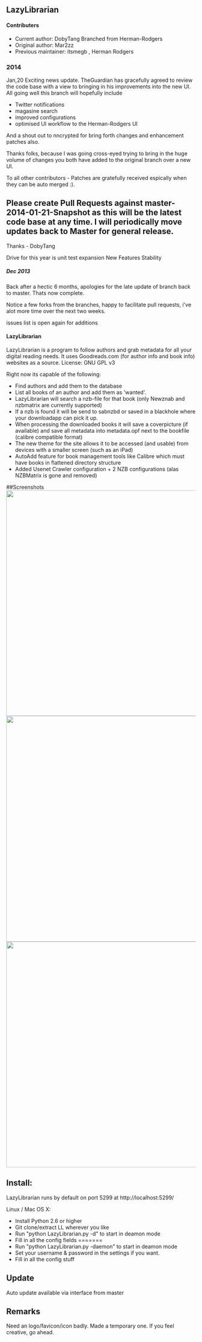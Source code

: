 ## LazyLibrarian
#### Contributers 
* Current author: DobyTang
  Branched from Herman-Rodgers
* Original author: Mar2zz  
* Previous maintainer: itsmegb , Herman Rodgers

### 2014 ###
Jan,20 Exciting news update. TheGuardian has gracefully agreed to review the code base with a view to bringing in his improvements into the new UI. All going well this branch will hopefully include
- Twitter notifications
- magasine search
- improved configurations
- optimised UI workflow to the Herman-Rodgers UI

And a shout out to nncrypted for bring forth changes and enhancement patches also.

Thanks folks, because I was going cross-eyed trying to bring in the huge volume of changes you both have added to the original branch over a new UI.


To all other contributors - Patches are gratefully received espically when they can be auto merged :).
## Please create Pull Requests against  master-2014-01-21-Snapshot as this will be the latest code base at any time. I will periodically move updates back to Master for general release.


Thanks - DobyTang


Drive for this year is unit test expansion
New Features
Stability


##### Dec 2013 #####
Back after a hectic 6 months, apologies for the late update of branch back to master.
Thats now complete.

Notice a few forks from the branches, happy to facilitate pull requests, i've alot more time over the next two weeks.

issues list is open again for additions


#### LazyLibrarian
LazyLibrarian is a program to follow authors and grab metadata for all your digital reading needs. 
It uses Goodreads.com (for author info and book info) websites as a source. License: GNU GPL v3 

Right now its capable of the following:  
* Find authors and add them to the database  
* List all books of an author and add them as 'wanted'.  
* LazyLibrarian will search a nzb-file for that book (only Newznab and nzbmatrix are currently supported)  
* If a nzb is found it will be send to sabnzbd or saved in a blackhole where your downloadapp can pick it up.  
* When processing the downloaded books it will save a coverpicture (if available) and save all metadata into metadata.opf next to the bookfile (calibre compatible format)
* The new theme for the site allows it to be accessed (and usable) from devices with a smaller screen (such as an iPad)
* AutoAdd feature for book management tools like Calibre which must have books in flattened directory structure
* Added Usenet Crawler configuration + 2 NZB configurations (alas NZBMatrix is gone and removed)

##Screenshots
<img src="http://i.imgur.com/O8awy.png" width="600">
<img src="http://i.imgur.com/fr0yE.png" width="600">
<img src="http://i.imgur.com/AOgh1.png" width="600">

## Install:  
LazyLibrarian runs by default on port 5299 at http://localhost:5299/

Linux / Mac OS X:

* Install Python 2.6 or higher  
* Git clone/extract LL wherever you like  
* Run "python LazyLibrarian.py -d" to start in deamon mode  
* Fill in all the config fields
=======
* Run "python LazyLibrarian.py -daemon" to start in deamon mode  
* Set your username & password in the settings if you want.  
* Fill in all the config stuff  


## Update
Auto update available via interface from master

## Remarks
Need an logo/favicon/icon badly. Made a temporary one. If you feel creative, go ahead. 
